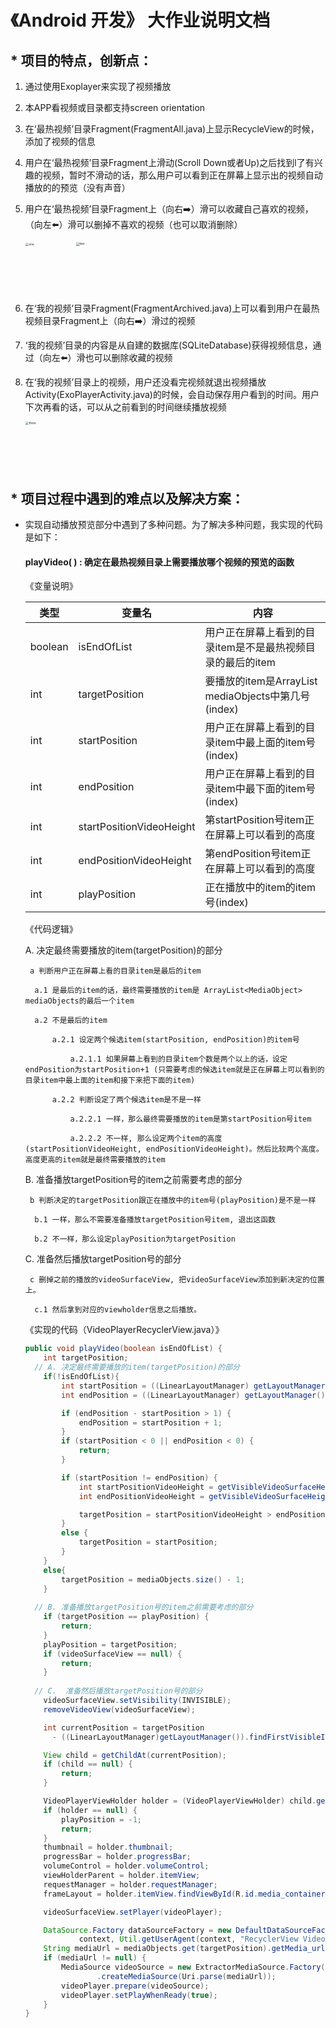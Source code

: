 # 《Android 开发》 大作业说明文档

## * 项目的特点，创新点：

1. 通过使用Exoplayer来实现了视频播放

2. 本APP看视频或目录都支持screen orientation

3. 在‘最热视频’目录Fragment(FragmentAll.java)上显示RecycleView的时候，添加了视频的信息

4. 用户在‘最热视频’目录Fragment上滑动(Scroll Down或者Up)之后找到l了有兴趣的视频，暂时不滑动的话，那么用户可以看到正在屏幕上显示出的视频自动播放的的预览（没有声音）

   

5. 用户在‘最热视频’目录Fragment上（向右➡️）滑可以收藏自己喜欢的视频，（向左⬅️）滑可以删掉不喜欢的视频（也可以取消删除）

   <img width="234" alt="one" src="https://user-images.githubusercontent.com/44460142/91115259-cae1de00-e6c4-11ea-8123-da5c647f8db0.png" style="zoom: 33%;">
     <img width="236" alt="two" src="https://user-images.githubusercontent.com/44460142/91115264-cf0dfb80-e6c4-11ea-901a-28e7c0f45a4a.png" style="zoom: 33%;">

6. 在‘我的视频’目录Fragment(FragmentArchived.java)上可以看到用户在最热视频目录Fragment上（向右➡️）滑过的视频

7. ‘我的视频’目录的内容是从自建的数据库(SQLiteDatabase)获得视频信息，通过（向左⬅️）滑也可以删除收藏的视频

8. 在‘我的视频’目录上的视频，用户还没看完视频就退出视频播放Activity(ExoPlayerActivity.java)的时候，会自动保存用户看到的时间。用户下次再看的话，可以从之前看到的时间继续播放视频

   <img width="235" alt="three" src="https://user-images.githubusercontent.com/44460142/91115267-cfa69200-e6c4-11ea-819d-a265157416b1.png" style="zoom: 33%;">	

   
## * 项目过程中遇到的难点以及解决方案：

- 实现自动播放预览部分中遇到了多种问题。为了解决多种问题，我实现的代码是如下：

  #### playVideo( ) : 确定在最热视频目录上需要播放哪个视频的预览的函数

   《变量说明》

  | 类型    | 变量名                   | 内容                                                         |
  | ------- | ------------------------ | ------------------------------------------------------------ |
  | boolean | isEndOfList              | 用户正在屏幕上看到的目录item是不是最热视频目录的最后的item   |
  | int     | targetPosition           | 要播放的item是ArrayList<MediaObject> mediaObjects中第几号(index) |
  | int     | startPosition            | 用户正在屏幕上看到的目录item中最上面的item号(index)          |
  | int     | endPosition              | 用户正在屏幕上看到的目录item中最下面的item号(index)          |
  | int     | startPositionVideoHeight | 第startPosition号item正在屏幕上可以看到的高度                |
  | int     | endPositionVideoHeight   | 第endPosition号item正在屏幕上可以看到的高度                  |
  | int     | playPosition             | 正在播放中的item的item号(index)                              |

  《代码逻辑》

  A. 决定最终需要播放的item(targetPosition)的部分

  	   a 判断用户正在屏幕上看的目录item是最后的item

  		a.1 是最后的item的话，最终需要播放的item是 ArrayList<MediaObject> mediaObjects的最后一个item

  		a.2 不是最后的item

  			a.2.1 设定两个候选item(startPosition, endPosition)的item号

  				a.2.1.1 如果屏幕上看到的目录item个数是两个以上的话，设定endPosition为startPosition+1 (只需要考虑的候选item就是正在屏幕上可以看到的目录item中最上面的item和接下来把下面的item)

  			a.2.2 判断设定了两个候选item是不是一样 

  				a.2.2.1 一样，那么最终需要播放的item是第startPosition号item

  				a.2.2.2 不一样, 那么设定两个item的高度(startPositionVideoHeight, endPositionVideoHeight)。然后比较两个高度。高度更高的item就是最终需要播放的item

  B. 准备播放targetPosition号的item之前需要考虑的部分

  	   b 判断决定的targetPosition跟正在播放中的item号(playPosition)是不是一样

  		b.1 一样，那么不需要准备播放targetPosition号item, 退出这函数

  		b.2 不一样，那么设定playPosition为targetPosition

  C.  准备然后播放targetPosition号的部分

  	   c 删掉之前的播放的videoSurfaceView, 把videoSurfaceView添加到新决定的位置上。

  		c.1 然后拿到对应的viewholder信息之后播放。

  		

  《实现的代码（VideoPlayerRecyclerView.java）》

  ```java
  public void playVideo(boolean isEndOfList) {
      int targetPosition;
    // A. 决定最终需要播放的item(targetPosition)的部分
      if(!isEndOfList){
          int startPosition = ((LinearLayoutManager) getLayoutManager()).findFirstVisibleItemPosition();
          int endPosition = ((LinearLayoutManager) getLayoutManager()).findLastVisibleItemPosition();
  
          if (endPosition - startPosition > 1) {
              endPosition = startPosition + 1;
          }
          if (startPosition < 0 || endPosition < 0) {
              return;
          }
  
          if (startPosition != endPosition) {
              int startPositionVideoHeight = getVisibleVideoSurfaceHeight(startPosition);
              int endPositionVideoHeight = getVisibleVideoSurfaceHeight(endPosition);
  
              targetPosition = startPositionVideoHeight > endPositionVideoHeight ? startPosition : endPosition;
          }
          else {
              targetPosition = startPosition;
          }
      }
      else{
          targetPosition = mediaObjects.size() - 1;
      }
    
    // B. 准备播放targetPosition号的item之前需要考虑的部分
      if (targetPosition == playPosition) {
          return;
      }
      playPosition = targetPosition;
      if (videoSurfaceView == null) {
          return;
      }
    
    // C.  准备然后播放targetPosition号的部分
      videoSurfaceView.setVisibility(INVISIBLE);
      removeVideoView(videoSurfaceView);
  
      int currentPosition = targetPosition 
        - ((LinearLayoutManager)getLayoutManager()).findFirstVisibleItemPosition();
  
      View child = getChildAt(currentPosition);
      if (child == null) {
          return;
      }
  
      VideoPlayerViewHolder holder = (VideoPlayerViewHolder) child.getTag();
      if (holder == null) {
          playPosition = -1;
          return;
      }
      thumbnail = holder.thumbnail;
      progressBar = holder.progressBar;
      volumeControl = holder.volumeControl;
      viewHolderParent = holder.itemView;
      requestManager = holder.requestManager;
      frameLayout = holder.itemView.findViewById(R.id.media_container);
  
      videoSurfaceView.setPlayer(videoPlayer);
  
      DataSource.Factory dataSourceFactory = new DefaultDataSourceFactory(
              context, Util.getUserAgent(context, "RecyclerView VideoPlayer"));
      String mediaUrl = mediaObjects.get(targetPosition).getMedia_url();
      if (mediaUrl != null) {
          MediaSource videoSource = new ExtractorMediaSource.Factory(dataSourceFactory)
                  .createMediaSource(Uri.parse(mediaUrl));
          videoPlayer.prepare(videoSource);
          videoPlayer.setPlayWhenReady(true);
      }
  }
  ```

